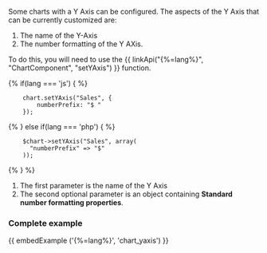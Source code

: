 Some charts with a Y Axis can be configured. The aspects of the Y Axis that can be currently customized are:

1. The name of the Y-Axis
2. The number formatting of the Y AXis.

To do this, you will need to use the {{ linkApi("{%=lang%}", "ChartComponent", "setYAxis") }} function.

{% if(lang === 'js') { %}
~~~
    chart.setYAxis("Sales", {
        numberPrefix: "$ "
    });
~~~
{% } else if(lang === 'php') { %}
~~~
    $chart->setYAxis("Sales", array(
      "numberPrefix" => "$"
    ));
~~~
{% } %}


1. The first parameter is the name of the Y Axis
2. The second optional parameter is an object containing **Standard number formatting properties**.

### Complete example

{{ embedExample ('{%=lang%}', 'chart_yaxis') }}
